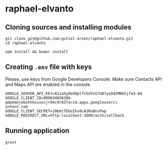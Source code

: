 # raphael-elvanto

## Cloning sources and installing modules

```
git clone git@github.com:gutsal-arsen/raphael-elvanto.git
cd raphael-elvanto

npm install && bower install
```

## Creating `.env` file with keys
Please, use keys from Google Developers Console. Make sure Contacts API and Maps API are enabled in the console.

```
GOOGLE_SERVER_API_KEY=AIzaSyDed9plfn5dYnS7U07yoD42MNkhjfw3-6Q
GOOGLE_CLIENT_ID=999634658306-qdpkmejebothksusvcjr94c9r837arcm.apps.googleuserc\
ontent.com
GOOGLE_CLIENT_SECRET=jNbmtTEbnIkv0cA2RoBnvPwp
GOOGLE_REDIRECT_URL=http:localhost:3000/auth/callback   
```

## Running application

`grunt`

